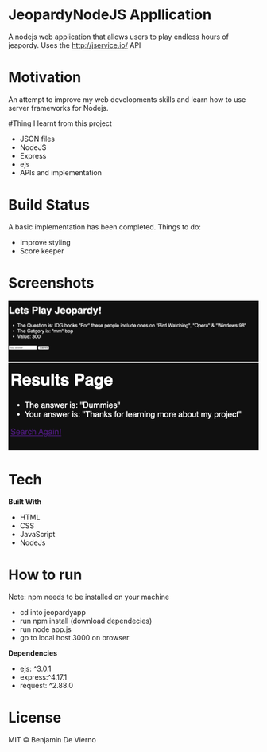 # JeopardyNodeJS Appllication
A nodejs web application that allows users to play endless hours of jeapordy. Uses the http://jservice.io/ API

# Motivation
An attempt to improve my web developments skills and learn how to use server frameworks for Nodejs.

#Thing I learnt from this project
- JSON files
- NodeJS
- Express
- ejs
- APIs and implementation

# Build Status
A basic implementation has been completed. 
Things to do:
- Improve styling
- Score keeper

# Screenshots
![screenshot](images/screenshotQn.png)
![screenshot](images/screenshotResults.png)

# Tech
**Built With**
- HTML
- CSS
- JavaScript
- NodeJs

# How to run
Note: npm needs to be installed on your machine
- cd into jeopardyapp
- run npm install (download dependecies)
- run node app.js
- go to local host 3000 on browser

**Dependencies**
- ejs: ^3.0.1
- express:^4.17.1
- request: ^2.88.0


# License
MIT © Benjamin De Vierno
